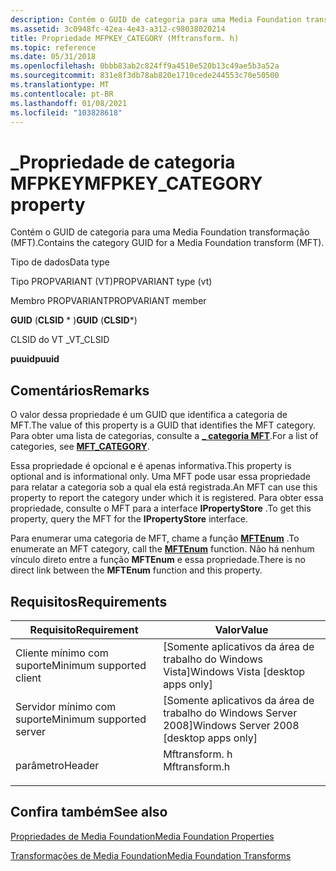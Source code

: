```yaml
---
description: Contém o GUID de categoria para uma Media Foundation transformação (MFT).
ms.assetid: 3c0948fc-42ea-4e43-a312-c98038020214
title: Propriedade MFPKEY_CATEGORY (Mftransform. h)
ms.topic: reference
ms.date: 05/31/2018
ms.openlocfilehash: 0bbb83ab2c824ff9a4510e520b13c49ae5b3a52a
ms.sourcegitcommit: 831e8f3db78ab820e1710cede244553c70e50500
ms.translationtype: MT
ms.contentlocale: pt-BR
ms.lasthandoff: 01/08/2021
ms.locfileid: "103828618"
---
```

# <a name="mfpkey_category-property"></a><span data-ttu-id="f7cc3-103">\_Propriedade de categoria MFPKEY</span><span class="sxs-lookup"><span data-stu-id="f7cc3-103">MFPKEY\_CATEGORY property</span></span>

<span data-ttu-id="f7cc3-104">Contém o GUID de categoria para uma Media Foundation transformação (MFT).</span><span class="sxs-lookup"><span data-stu-id="f7cc3-104">Contains the category GUID for a Media Foundation transform (MFT).</span></span>



<span data-ttu-id="f7cc3-105">Tipo de dados</span><span class="sxs-lookup"><span data-stu-id="f7cc3-105">Data type</span></span>

<span data-ttu-id="f7cc3-106">Tipo PROPVARIANT (VT)</span><span class="sxs-lookup"><span data-stu-id="f7cc3-106">PROPVARIANT type (vt)</span></span>

<span data-ttu-id="f7cc3-107">Membro PROPVARIANT</span><span class="sxs-lookup"><span data-stu-id="f7cc3-107">PROPVARIANT member</span></span>

<span data-ttu-id="f7cc3-108">**GUID** (**CLSID** \* )</span><span class="sxs-lookup"><span data-stu-id="f7cc3-108">**GUID** (**CLSID**\*)</span></span>

<span data-ttu-id="f7cc3-109">CLSID do VT \_</span><span class="sxs-lookup"><span data-stu-id="f7cc3-109">VT\_CLSID</span></span>

<span data-ttu-id="f7cc3-110">**puuid**</span><span class="sxs-lookup"><span data-stu-id="f7cc3-110">**puuid**</span></span>



## <a name="remarks"></a><span data-ttu-id="f7cc3-111">Comentários</span><span class="sxs-lookup"><span data-stu-id="f7cc3-111">Remarks</span></span>

<span data-ttu-id="f7cc3-112">O valor dessa propriedade é um GUID que identifica a categoria de MFT.</span><span class="sxs-lookup"><span data-stu-id="f7cc3-112">The value of this property is a GUID that identifies the MFT category.</span></span> <span data-ttu-id="f7cc3-113">Para obter uma lista de categorias, consulte a [**\_ categoria MFT**](mft-category.md).</span><span class="sxs-lookup"><span data-stu-id="f7cc3-113">For a list of categories, see [**MFT\_CATEGORY**](mft-category.md).</span></span>

<span data-ttu-id="f7cc3-114">Essa propriedade é opcional e é apenas informativa.</span><span class="sxs-lookup"><span data-stu-id="f7cc3-114">This property is optional and is informational only.</span></span> <span data-ttu-id="f7cc3-115">Uma MFT pode usar essa propriedade para relatar a categoria sob a qual ela está registrada.</span><span class="sxs-lookup"><span data-stu-id="f7cc3-115">An MFT can use this property to report the category under which it is registered.</span></span> <span data-ttu-id="f7cc3-116">Para obter essa propriedade, consulte o MFT para a interface **IPropertyStore** .</span><span class="sxs-lookup"><span data-stu-id="f7cc3-116">To get this property, query the MFT for the **IPropertyStore** interface.</span></span>

<span data-ttu-id="f7cc3-117">Para enumerar uma categoria de MFT, chame a função [**MFTEnum**](/windows/desktop/api/mfapi/nf-mfapi-mftenum) .</span><span class="sxs-lookup"><span data-stu-id="f7cc3-117">To enumerate an MFT category, call the [**MFTEnum**](/windows/desktop/api/mfapi/nf-mfapi-mftenum) function.</span></span> <span data-ttu-id="f7cc3-118">Não há nenhum vínculo direto entre a função **MFTEnum** e essa propriedade.</span><span class="sxs-lookup"><span data-stu-id="f7cc3-118">There is no direct link between the **MFTEnum** function and this property.</span></span>

## <a name="requirements"></a><span data-ttu-id="f7cc3-119">Requisitos</span><span class="sxs-lookup"><span data-stu-id="f7cc3-119">Requirements</span></span>



| <span data-ttu-id="f7cc3-120">Requisito</span><span class="sxs-lookup"><span data-stu-id="f7cc3-120">Requirement</span></span> | <span data-ttu-id="f7cc3-121">Valor</span><span class="sxs-lookup"><span data-stu-id="f7cc3-121">Value</span></span> |
|-------------------------------------|------------------------------------------------------------------------------------------|
| <span data-ttu-id="f7cc3-122">Cliente mínimo com suporte</span><span class="sxs-lookup"><span data-stu-id="f7cc3-122">Minimum supported client</span></span><br/> | <span data-ttu-id="f7cc3-123">\[Somente aplicativos da área de trabalho do Windows Vista\]</span><span class="sxs-lookup"><span data-stu-id="f7cc3-123">Windows Vista \[desktop apps only\]</span></span><br/>                                           |
| <span data-ttu-id="f7cc3-124">Servidor mínimo com suporte</span><span class="sxs-lookup"><span data-stu-id="f7cc3-124">Minimum supported server</span></span><br/> | <span data-ttu-id="f7cc3-125">\[Somente aplicativos da área de trabalho do Windows Server 2008\]</span><span class="sxs-lookup"><span data-stu-id="f7cc3-125">Windows Server 2008 \[desktop apps only\]</span></span><br/>                                     |
| <span data-ttu-id="f7cc3-126">parâmetro</span><span class="sxs-lookup"><span data-stu-id="f7cc3-126">Header</span></span><br/>                   | <dl> <span data-ttu-id="f7cc3-127"><dt>Mftransform. h</dt></span><span class="sxs-lookup"><span data-stu-id="f7cc3-127"><dt>Mftransform.h</dt></span></span> </dl> |



## <a name="see-also"></a><span data-ttu-id="f7cc3-128">Confira também</span><span class="sxs-lookup"><span data-stu-id="f7cc3-128">See also</span></span>

<dl> <dt>

[<span data-ttu-id="f7cc3-129">Propriedades de Media Foundation</span><span class="sxs-lookup"><span data-stu-id="f7cc3-129">Media Foundation Properties</span></span>](media-foundation-properties.md)
</dt> <dt>

[<span data-ttu-id="f7cc3-130">Transformações de Media Foundation</span><span class="sxs-lookup"><span data-stu-id="f7cc3-130">Media Foundation Transforms</span></span>](media-foundation-transforms.md)
</dt> </dl>

 

 




